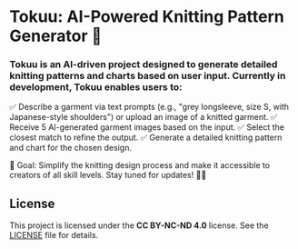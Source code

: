 # Tokuu: AI-Powered Knitting Pattern Generator 🧶

### Tokuu is an AI-driven project designed to generate detailed knitting patterns and charts based on user input. Currently in development, Tokuu enables users to:

✅ Describe a garment via text prompts (e.g., "grey longsleeve, size S, with Japanese-style shoulders") or upload an image of a knitted garment.
✅ Receive 5 AI-generated garment images based on the input.
✅ Select the closest match to refine the output.
✅ Generate a detailed knitting pattern and chart for the chosen design.

🚀 Goal: Simplify the knitting design process and make it accessible to creators of all skill levels. Stay tuned for updates! 🫶🏻

## License

This project is licensed under the **CC BY-NC-ND 4.0** license. See the [LICENSE](LICENSE) file for details.
